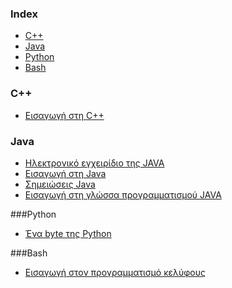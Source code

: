 ### Index
* [C++](#c++)
* [Java](#java)
* [Python](#python)
* [Bash](#bash)

### C++
* [Εισαγωγή στη C++](http://www.ebooks4greeks.gr/2011.Download_free-ebooks/Pliroforikis/glossa_programmatismoy_C++__eBooks4Greeks.gr.pdf)


### Java
* [Ηλεκτρονικό εγχειρίδιο της JAVA](http://www.ebooks4greeks.gr/wp-content/uploads/2013/04/java-2012-eBooks4Greeks.gr_.pdf)
* [Εισαγωγή στη Java](http://www.ebooks4greeks.gr/wp-content/uploads/2013/03/Java-free-book.pdf)
* [Σημειώσεις Java](http://www.ebooks4greeks.gr/wp-content/uploads/2013/03/shmeiwseis-Java-eBooks4Greeks.gr_.pdf)
* [Εισαγωγή στη γλώσσα προγραμματισμού JAVA](http://www.ebooks4greeks.gr/dowloads/Pliroforiki/Glosses.program./Java__Downloaded_from_eBooks4Greeks.gr.pdf)


###Python
* [Ένα byte της Python](https://dl.dropboxusercontent.com/u/54790396/a_byte_of_python-el.pdf)

###Bash
* [Εισαγωγή στον προγραμματισμό κελύφους](https://www.dropbox.com/s/5so6te983bj5v5w/IEEEUCG.pdf?dl=0)

